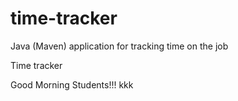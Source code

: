 # time-tracker
Java (Maven) application for tracking time on the job

Time tracker

Good Morning Students!!! kkk
